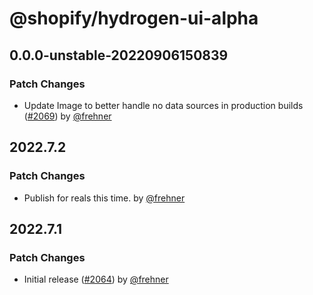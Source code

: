 # @shopify/hydrogen-ui-alpha

## 0.0.0-unstable-20220906150839

### Patch Changes

- Update Image to better handle no data sources in production builds ([#2069](https://github.com/Shopify/hydrogen/pull/2069)) by [@frehner](https://github.com/frehner)

## 2022.7.2

### Patch Changes

- Publish for reals this time. by [@frehner](https://github.com/frehner)

## 2022.7.1

### Patch Changes

- Initial release ([#2064](https://github.com/Shopify/hydrogen/pull/2064)) by [@frehner](https://github.com/frehner)
